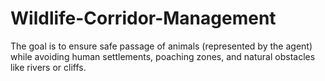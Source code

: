 # Wildlife-Corridor-Management
The goal is to ensure safe passage of animals (represented by the agent) while avoiding human settlements, poaching zones, and natural obstacles like rivers or cliffs.
